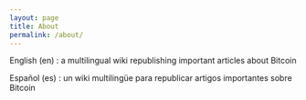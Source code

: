 ```yaml
---
layout: page
title: About
permalink: /about/
---
```


English (en) : a multilingual wiki republishing important articles about Bitcoin

Español (es) : un wiki multilingüe para republicar artigos importantes sobre Bitcoin

